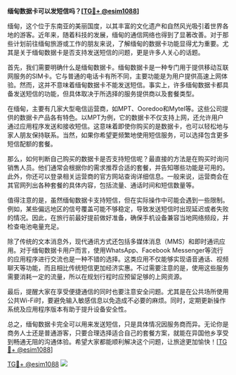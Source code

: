 **缅甸数据卡可以发短信吗？[[TG💪+ @esim1088](https://t.me/s/esim1088)]**

缅甸，这个位于东南亚的美丽国度，以其丰富的文化遗产和自然风光吸引着世界各地的游客。近年来，随着科技的发展，缅甸的通信网络也得到了显著改善。对于那些计划前往缅甸旅游或工作的朋友来说，了解缅甸的数据卡功能显得尤为重要。尤其是关于缅甸数据卡是否支持发送短信的问题，更是许多人关心的话题。

首先，我们需要明确什么是缅甸数据卡。缅甸数据卡是一种专门用于提供移动互联网服务的SIM卡。它与普通的电话卡有所不同，主要功能是为用户提供高速上网体验。然而，这并不意味着缅甸数据卡不能发送短信。事实上，许多缅甸数据卡都具备发送短信的功能，但具体取决于所选择的服务提供商以及套餐类型。

在缅甸，主要有几家大型电信运营商，如MPT、Ooredoo和Mytel等。这些公司提供的数据卡产品各有特色。以MPT为例，它的数据卡不仅支持上网，还允许用户通过应用程序发送和接收短信。这意味着即使你购买的是数据卡，也可以轻松地与家人朋友保持联系。当然，如果你希望更频繁地使用短信服务，可以选择包含更多短信配额的套餐。

那么，如何判断自己购买的数据卡是否支持短信呢？最直接的方法是在购买时询问销售人员。他们通常会根据你的需求推荐合适的套餐，并告知哪些功能是可用的。此外，你还可以登录相关运营商的官方网站查询详细信息。一般来说，运营商会在其官网列出各种套餐的具体内容，包括流量、通话时间和短信数量等。

值得注意的是，虽然缅甸数据卡支持短信，但在实际操作中可能会遇到一些限制。例如，某些偏远地区的信号覆盖可能不够稳定，导致发送短信时出现延迟或者失败的情况。因此，在旅行前最好提前做好准备，确保手机设备兼容当地网络频段，并检查电池电量充足。

除了传统的文本消息外，现代通讯方式还包括多媒体消息（MMS）和即时通讯应用。对于缅甸数据卡用户而言，使用WhatsApp、Facebook Messenger等流行的应用程序进行交流也是一种不错的选择。这类应用不仅能够实现语音通话、视频聊天等功能，而且相比传统短信更加经济实惠。不过需要注意的是，使用这些服务需要消耗一定的流量，所以在规划行程时应预留足够的上网资源。

最后，提醒大家在享受便捷通信的同时也要注意安全问题。尤其是在公共场所使用公共Wi-Fi时，要避免输入敏感信息以免造成不必要的麻烦。同时，定期更新操作系统及应用程序版本有助于提升设备安全性。

总之，缅甸数据卡完全可以用来发送短信，只是具体情况因服务商而异。无论你是商务人士还是普通游客，只要合理选择适合自己的套餐方案，就能在异国他乡享受到畅通无阻的沟通体验。希望大家都能顺利解决这个问题，让旅途更加愉快！[[TG💪+ @esim1088](https://t.me/s/esim1088)]

[TG💪+ @esim1088](https://t.me/s/esim1088) ![](https://i.postimg.cc/4NQfJmqS/Snipaste-2025-05-13-00-14-12.png)